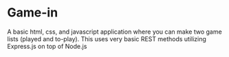 # Game-in
A basic html, css, and javascript application where you can make two game lists (played and to-play). This uses very basic REST methods utilizing Express.js on top of Node.js
